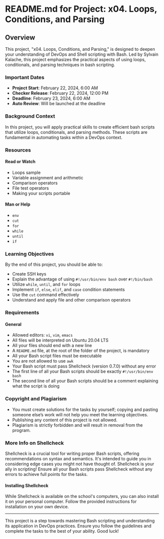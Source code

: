 # README.md for Project: x04. Loops, Conditions, and Parsing

## Overview

This project, "x04. Loops, Conditions, and Parsing," is designed to deepen your understanding of DevOps and Shell scripting with Bash. Led by Sylvain Kalache, this project emphasizes the practical aspects of using loops, conditionals, and parsing techniques in bash scripting.

### Important Dates

- **Project Start**: February 22, 2024, 6:00 AM
- **Checker Release**: February 22, 2024, 12:00 PM
- **Deadline**: February 23, 2024, 6:00 AM
- **Auto Review**: Will be launched at the deadline

### Background Context

In this project, you will apply practical skills to create efficient bash scripts that utilize loops, conditionals, and parsing methods. These scripts are fundamental in automating tasks within a DevOps context.

### Resources

#### Read or Watch

- Loops sample
- Variable assignment and arithmetic
- Comparison operators
- File test operators
- Making your scripts portable

#### Man or Help

- `env`
- `cut`
- `for`
- `while`
- `until`
- `if`

### Learning Objectives

By the end of this project, you should be able to:

- Create SSH keys
- Explain the advantage of using `#!/usr/bin/env bash` over `#!/bin/bash`
- Utilize `while`, `until`, and `for` loops
- Implement `if`, `else`, `elif`, and `case` condition statements
- Use the `cut` command effectively
- Understand and apply file and other comparison operators

### Requirements

#### General

- Allowed editors: `vi`, `vim`, `emacs`
- All files will be interpreted on Ubuntu 20.04 LTS
- All your files should end with a new line
- A `README.md` file, at the root of the folder of the project, is mandatory
- All your Bash script files must be executable
- You are not allowed to use `awk`
- Your Bash script must pass Shellcheck (version 0.7.0) without any error
- The first line of all your Bash scripts should be exactly `#!/usr/bin/env bash`
- The second line of all your Bash scripts should be a comment explaining what the script is doing

### Copyright and Plagiarism

- You must create solutions for the tasks by yourself; copying and pasting someone else’s work will not help you meet the learning objectives.
- Publishing any content of this project is not allowed.
- Plagiarism is strictly forbidden and will result in removal from the program.

### More Info on Shellcheck

Shellcheck is a crucial tool for writing proper Bash scripts, offering recommendations on syntax and semantics. It's intended to guide you in considering edge cases you might not have thought of. Shellcheck is your ally in scripting! Ensure all your Bash scripts pass Shellcheck without any errors to achieve full points for the tasks.

#### Installing Shellcheck

While Shellcheck is available on the school's computers, you can also install it on your personal computer. Follow the provided instructions for installation on your own device.

---

This project is a step towards mastering Bash scripting and understanding its application in DevOps practices. Ensure you follow the guidelines and complete the tasks to the best of your ability. Good luck!
